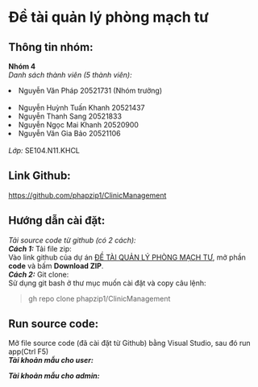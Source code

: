 # Đề tài quản lý phòng mạch tư 
## Thông tin nhóm: 
**Nhóm 4**  
*Danh sách thành viên (5 thành viên):* 
	<li>Nguyễn Văn Pháp 20521731 (Nhóm trưởng) </li>			
	<li>Nguyễn Huỳnh Tuấn Khanh 20521437 </li>
	<li>Nguyễn Thanh Sang 20521833 </li>
	<li>Nguyễn Ngọc Mai Khanh 20520900 </li>
	<li>Nguyễn Văn Gia Bảo 20521106 </li>  
*Lớp:* SE104.N11.KHCL      
## Link Github:    
https://github.com/phapzip1/ClinicManagement   
## Hướng dẫn cài đặt:  
*Tải source code từ github (có 2 cách):*     
***Cách 1:*** Tải file zip:    
Vào link github của dự án [ĐỀ TÀI QUẢN LÝ PHÒNG MẠCH TƯ](https://github.com/phapzip1/ClinicManagement), mở phần **code** và bấm **Download ZIP**.    
***Cách 2:*** Git clone:    
Sử dụng git bash ở thư mục muốn cài đặt và copy câu lệnh:     
>gh repo clone phapzip1/ClinicManagement     
## Run source code:     
Mở file source code (đã cài đặt từ Github) bằng Visual Studio, sau đó run app(Ctrl F5)      
***Tài khoản mẫu cho user:***    

***Tài khoản mẫu cho admin:***     

